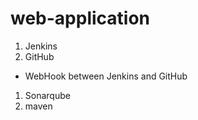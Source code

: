 # web-application
1. Jenkins
1. GitHub
  * WebHook between Jenkins and GitHub  
1. Sonarqube
1. maven
